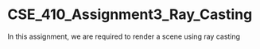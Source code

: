 # CSE_410_Assignment3_Ray_Casting
In this assignment, we are required to render a scene using ray casting
